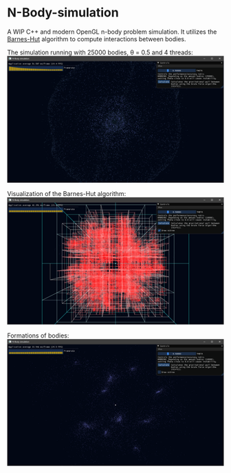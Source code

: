 # N-Body-simulation
A WIP C++ and modern OpenGL n-body problem simulation.
It utilizes the [Barnes-Hut](https://en.wikipedia.org/wiki/Barnes%E2%80%93Hut_simulation) algorithm to compute interactions between bodies.

The simulation running with 25000 bodies, θ = 0.5 and 4 threads:
![Screenshot](Docs/screenshot0.png)

Visualization of the Barnes-Hut algorithm:
![Screenshot](Docs/screenshot1.png)

Formations of bodies:
![Screenshot](Docs/screenshot2.png)
